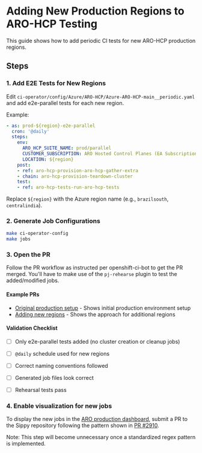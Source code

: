 # Adding New Production Regions to ARO-HCP Testing

This guide shows how to add periodic CI tests for new ARO-HCP production regions.

## Steps

### 1. Add E2E Tests for New Regions

Edit `ci-operator/config/Azure/ARO-HCP/Azure-ARO-HCP-main__periodic.yaml` and add e2e-parallel tests for each new region.

Example:

```yaml
- as: prod-${region}-e2e-parallel
  cron: '@daily'
  steps:
    env:
      ARO_HCP_SUITE_NAME: prod/parallel
      CUSTOMER_SUBSCRIPTION: ARO Hosted Control Planes (EA Subscription 1)
      LOCATION: ${region}
    post:
    - ref: aro-hcp-provision-aro-hcp-gather-extra
    - chain: aro-hcp-provision-teardown-cluster
    test:
    - ref: aro-hcp-tests-run-aro-hcp-tests
```

Replace `${region}` with the Azure region name (e.g., `brazilsouth`, `centralindia`).

### 2. Generate Job Configurations

```bash
make ci-operator-config
make jobs
```

### 3. Open the PR

Follow the PR workflow as instructed per openshift-ci-bot to get the PR merged. You'll have to make use of the `pj-rehearse` plugin to test the added/modified jobs.

#### Example PRs

- [Original production setup](https://github.com/openshift/release/pull/68387) - Shows initial production environment setup
- [Adding new regions](https://github.com/openshift/release/pull/68612) - Shows the approach for additional regions

#### Validation Checklist

- [ ] Only e2e-parallel tests added (no cluster creation or cleanup jobs)
- [ ] `@daily` schedule used for new regions
- [ ] Correct naming conventions followed
- [ ] Generated job files look correct
- [ ] Rehearsal tests pass


### 4. Enable visualization for new jobs

To display the new jobs in the [ARO production dashboard](https://sippy.dptools.openshift.org/sippy-ng/release/aro-production), submit a PR to the Sippy repository following the pattern shown in [PR #2910](https://github.com/openshift/sippy/pull/2910).

Note: This step will become unnecessary once a standardized regex pattern is implemented.
